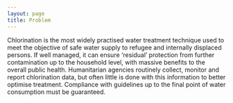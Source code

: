 ```yaml
---
layout: page
title: Problem
---
```


Chlorination is the most widely practised water treatment technique used to
meet the objective of safe water supply to refugee and internally displaced
persons. If well managed, it can ensure ‘residual’ protection from further
contamination up to the household level, with massive benefits to the
overall public health. Humanitarian agencies routinely collect, monitor and
report chlorination data, but often little is done with this information to better
optimise treatment. Compliance with guidelines up to the final point of water
consumption must be guaranteed.